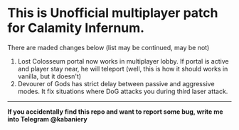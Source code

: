 # This is Unofficial multiplayer patch for Calamity Infernum.
There are maded changes below (list may be continued, may be not)
1. Lost Colosseum portal now works in multiplayer lobby. If portal is active and player stay near, he will teleport (well, this is how it should works in vanilla, but it doesn't)
2. Devourer of Gods has strict delay between passive and aggressive modes. It fix situations where DoG attacks you during third laser attack.
___________________
**If you accidentally find this repo and want to report some bug, write me into Telegram @kabaniery**
